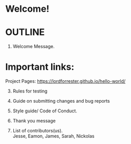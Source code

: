 # Welcome!

# OUTLINE

1. Welcome Message.


# Important links:<br>
Project Pages: https://lordforrester.github.io/hello-world/


3. Rules for testing


4. Guide on submitting changes and bug reports


5. Style guide/ Code of Conduct.


6. Thank you message


7. List of contributors(us).
<br>Jesse, Eamon, James, Sarah, Nickolas
